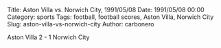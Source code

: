 Title: Aston Villa vs. Norwich City, 1991/05/08
Date: 1991/05/08 00:00
Category: sports
Tags: football, football scores, Aston Villa, Norwich City
Slug: aston-villa-vs-norwich-city
Author: carbonero


Aston Villa 2 - 1 Norwich City
